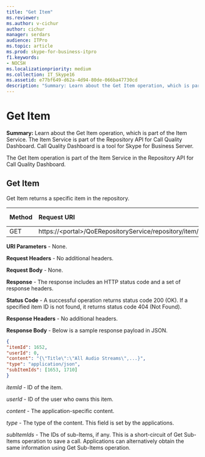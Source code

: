 ```yaml
---
title: "Get Item"
ms.reviewer: 
ms.author: v-cichur
author: cichur
manager: serdars
audience: ITPro
ms.topic: article
ms.prod: skype-for-business-itpro
f1.keywords:
- NOCSH
ms.localizationpriority: medium
ms.collection: IT_Skype16
ms.assetid: e77bf649-d62a-4d94-80de-066ba47730cd
description: "Summary: Learn about the Get Item operation, which is part of the Item Service. The Item Service is part of the Repository API for Call Quality Dashboard. Call Quality Dashboard is a tool for Skype for Business Server."
---
```


# Get Item
 
**Summary:** Learn about the Get Item operation, which is part of the Item Service. The Item Service is part of the Repository API for Call Quality Dashboard. Call Quality Dashboard is a tool for Skype for Business Server.
  
The Get Item operation is part of the Item Service in the Repository API for Call Quality Dashboard.
  
## Get Item

Get Item returns a specific item in the repository.
  
|**Method**|**Request URI**|**HTTP Version**|
|:-----|:-----|:-----|
|GET  <br/> |https://\<portal\>/QoERepositoryService/repository/item/{itemId}  <br/> |HTTP/1.1  <br/> |
   
 **URI Parameters** - None.
  
 **Request Headers** - No additional headers.
  
 **Request Body** - None.
  
 **Response** - The response includes an HTTP status code and a set of response headers.
  
 **Status Code** - A successful operation returns status code 200 (OK). If a specified item ID is not found, it returns status code 404 (Not Found).
  
 **Response Headers** - No additional headers.
  
 **Response Body** - Below is a sample response payload in JSON.
  
```json
{
"itemId": 1652,
"userId": 0,
"content": "{\"Title\":\"All Audio Streams\",...}",
"type": "application/json",
"subItemIds": [1653, 1710]
}
```

 *itemId*  - ID of the item.
  
 *userId*  - ID of the user who owns this item.
  
 *content*  - The application-specific content.
  
 *type*  - The type of the content. This field is set by the applications.
  
 *subItemIds*  - The IDs of sub-Items, if any. This is a short-circuit of Get Sub-Items operation to save a call. Applications can alternatively obtain the same information using Get Sub-Items operation.
  

